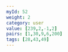 ```yaml
---
myId: 52
weight: 2
category: user
value: [239,2,-1,2]
pairs: [1,30,9,6,200]
tags: [28,43,49]
---
```

